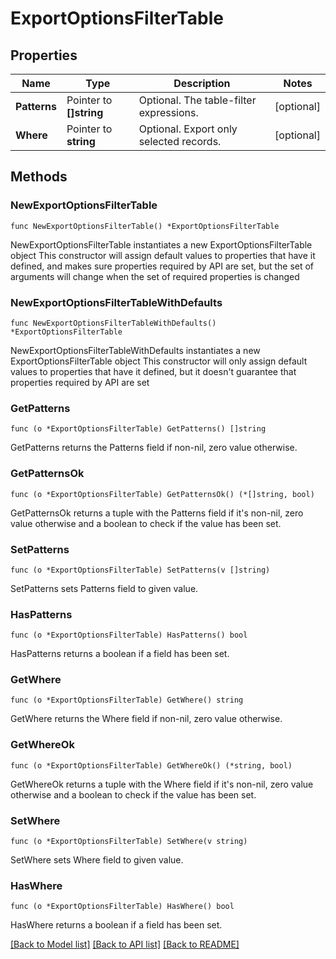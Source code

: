 # ExportOptionsFilterTable

## Properties

Name | Type | Description | Notes
------------ | ------------- | ------------- | -------------
**Patterns** | Pointer to **[]string** | Optional. The table-filter expressions. | [optional] 
**Where** | Pointer to **string** | Optional. Export only selected records. | [optional] 

## Methods

### NewExportOptionsFilterTable

`func NewExportOptionsFilterTable() *ExportOptionsFilterTable`

NewExportOptionsFilterTable instantiates a new ExportOptionsFilterTable object
This constructor will assign default values to properties that have it defined,
and makes sure properties required by API are set, but the set of arguments
will change when the set of required properties is changed

### NewExportOptionsFilterTableWithDefaults

`func NewExportOptionsFilterTableWithDefaults() *ExportOptionsFilterTable`

NewExportOptionsFilterTableWithDefaults instantiates a new ExportOptionsFilterTable object
This constructor will only assign default values to properties that have it defined,
but it doesn't guarantee that properties required by API are set

### GetPatterns

`func (o *ExportOptionsFilterTable) GetPatterns() []string`

GetPatterns returns the Patterns field if non-nil, zero value otherwise.

### GetPatternsOk

`func (o *ExportOptionsFilterTable) GetPatternsOk() (*[]string, bool)`

GetPatternsOk returns a tuple with the Patterns field if it's non-nil, zero value otherwise
and a boolean to check if the value has been set.

### SetPatterns

`func (o *ExportOptionsFilterTable) SetPatterns(v []string)`

SetPatterns sets Patterns field to given value.

### HasPatterns

`func (o *ExportOptionsFilterTable) HasPatterns() bool`

HasPatterns returns a boolean if a field has been set.

### GetWhere

`func (o *ExportOptionsFilterTable) GetWhere() string`

GetWhere returns the Where field if non-nil, zero value otherwise.

### GetWhereOk

`func (o *ExportOptionsFilterTable) GetWhereOk() (*string, bool)`

GetWhereOk returns a tuple with the Where field if it's non-nil, zero value otherwise
and a boolean to check if the value has been set.

### SetWhere

`func (o *ExportOptionsFilterTable) SetWhere(v string)`

SetWhere sets Where field to given value.

### HasWhere

`func (o *ExportOptionsFilterTable) HasWhere() bool`

HasWhere returns a boolean if a field has been set.


[[Back to Model list]](../README.md#documentation-for-models) [[Back to API list]](../README.md#documentation-for-api-endpoints) [[Back to README]](../README.md)


